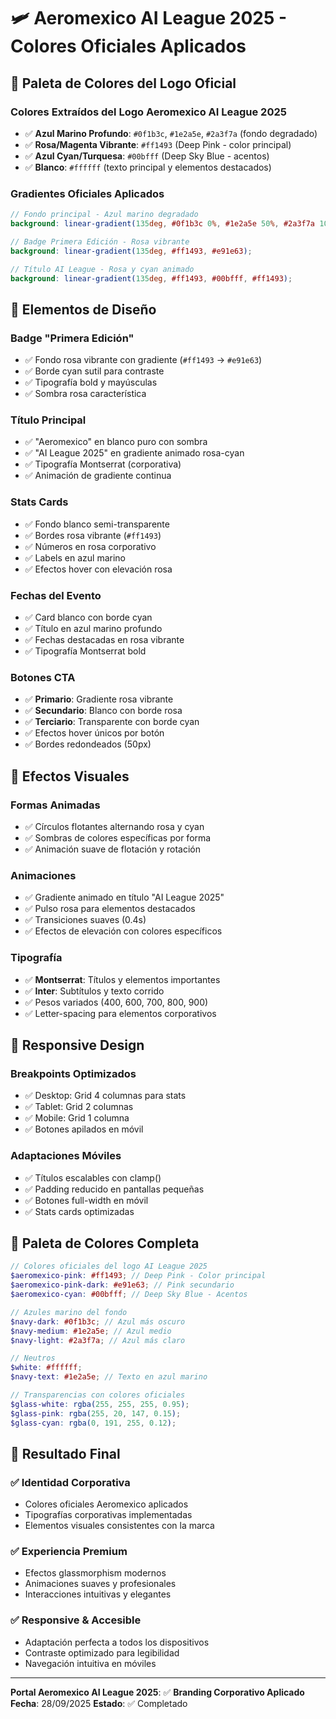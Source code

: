 # 🛩️ Aeromexico AI League 2025 - Colores Oficiales Aplicados

## 🎨 Paleta de Colores del Logo Oficial

### **Colores Extraídos del Logo Aeromexico AI League 2025**

- ✅ **Azul Marino Profundo**: `#0f1b3c`, `#1e2a5e`, `#2a3f7a` (fondo degradado)
- ✅ **Rosa/Magenta Vibrante**: `#ff1493` (Deep Pink - color principal)
- ✅ **Azul Cyan/Turquesa**: `#00bfff` (Deep Sky Blue - acentos)
- ✅ **Blanco**: `#ffffff` (texto principal y elementos destacados)

### **Gradientes Oficiales Aplicados**

```scss
// Fondo principal - Azul marino degradado
background: linear-gradient(135deg, #0f1b3c 0%, #1e2a5e 50%, #2a3f7a 100%);

// Badge Primera Edición - Rosa vibrante
background: linear-gradient(135deg, #ff1493, #e91e63);

// Título AI League - Rosa y cyan animado
background: linear-gradient(135deg, #ff1493, #00bfff, #ff1493);
```

## 🎯 Elementos de Diseño

### **Badge "Primera Edición"**

- ✅ Fondo rosa vibrante con gradiente (`#ff1493` → `#e91e63`)
- ✅ Borde cyan sutil para contraste
- ✅ Tipografía bold y mayúsculas
- ✅ Sombra rosa característica

### **Título Principal**

- ✅ "Aeromexico" en blanco puro con sombra
- ✅ "AI League 2025" en gradiente animado rosa-cyan
- ✅ Tipografía Montserrat (corporativa)
- ✅ Animación de gradiente continua

### **Stats Cards**

- ✅ Fondo blanco semi-transparente
- ✅ Bordes rosa vibrante (`#ff1493`)
- ✅ Números en rosa corporativo
- ✅ Labels en azul marino
- ✅ Efectos hover con elevación rosa

### **Fechas del Evento**

- ✅ Card blanco con borde cyan
- ✅ Título en azul marino profundo
- ✅ Fechas destacadas en rosa vibrante
- ✅ Tipografía Montserrat bold

### **Botones CTA**

- ✅ **Primario**: Gradiente rosa vibrante
- ✅ **Secundario**: Blanco con borde rosa
- ✅ **Terciario**: Transparente con borde cyan
- ✅ Efectos hover únicos por botón
- ✅ Bordes redondeados (50px)

## 🌟 Efectos Visuales

### **Formas Animadas**

- ✅ Círculos flotantes alternando rosa y cyan
- ✅ Sombras de colores específicas por forma
- ✅ Animación suave de flotación y rotación

### **Animaciones**

- ✅ Gradiente animado en título "AI League 2025"
- ✅ Pulso rosa para elementos destacados
- ✅ Transiciones suaves (0.4s)
- ✅ Efectos de elevación con colores específicos

### **Tipografía**

- ✅ **Montserrat**: Títulos y elementos importantes
- ✅ **Inter**: Subtítulos y texto corrido
- ✅ Pesos variados (400, 600, 700, 800, 900)
- ✅ Letter-spacing para elementos corporativos

## 📱 Responsive Design

### **Breakpoints Optimizados**

- ✅ Desktop: Grid 4 columnas para stats
- ✅ Tablet: Grid 2 columnas
- ✅ Mobile: Grid 1 columna
- ✅ Botones apilados en móvil

### **Adaptaciones Móviles**

- ✅ Títulos escalables con clamp()
- ✅ Padding reducido en pantallas pequeñas
- ✅ Botones full-width en móvil
- ✅ Stats cards optimizadas

## 🎨 Paleta de Colores Completa

```scss
// Colores oficiales del logo AI League 2025
$aeromexico-pink: #ff1493; // Deep Pink - Color principal
$aeromexico-pink-dark: #e91e63; // Pink secundario
$aeromexico-cyan: #00bfff; // Deep Sky Blue - Acentos

// Azules marino del fondo
$navy-dark: #0f1b3c; // Azul más oscuro
$navy-medium: #1e2a5e; // Azul medio
$navy-light: #2a3f7a; // Azul más claro

// Neutros
$white: #ffffff;
$navy-text: #1e2a5e; // Texto en azul marino

// Transparencias con colores oficiales
$glass-white: rgba(255, 255, 255, 0.95);
$glass-pink: rgba(255, 20, 147, 0.15);
$glass-cyan: rgba(0, 191, 255, 0.12);
```

## 🚀 Resultado Final

### ✅ **Identidad Corporativa**

- Colores oficiales Aeromexico aplicados
- Tipografías corporativas implementadas
- Elementos visuales consistentes con la marca

### ✅ **Experiencia Premium**

- Efectos glassmorphism modernos
- Animaciones suaves y profesionales
- Interacciones intuitivas y elegantes

### ✅ **Responsive & Accesible**

- Adaptación perfecta a todos los dispositivos
- Contraste optimizado para legibilidad
- Navegación intuitiva en móviles

---

**Portal Aeromexico AI League 2025**: ✅ **Branding Corporativo Aplicado**
**Fecha**: 28/09/2025
**Estado**: ✅ Completado
